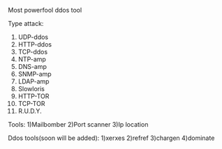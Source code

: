 Most powerfool ddos tool

Type attack:
1)  UDP-ddos
2)  HTTP-ddos
3)  TCP-ddos
4)  NTP-amp
5)  DNS-amp
6)  SNMP-amp
7)  LDAP-amp
8)  Slowloris
9)  HTTP-TOR
10) TCP-TOR
11) R.U.D.Y.

Tools:
1)Mailbomber
2)Port scanner
3)Ip location

Ddos tools(soon will be added):
1)xerxes
2)refref
3)chargen
4)dominate
